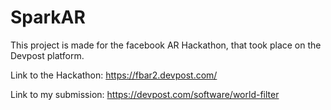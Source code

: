 # SparkAR

This project is made for the facebook AR Hackathon, that took place on the Devpost platform.

Link to the Hackathon: https://fbar2.devpost.com/

Link to my submission: https://devpost.com/software/world-filter
